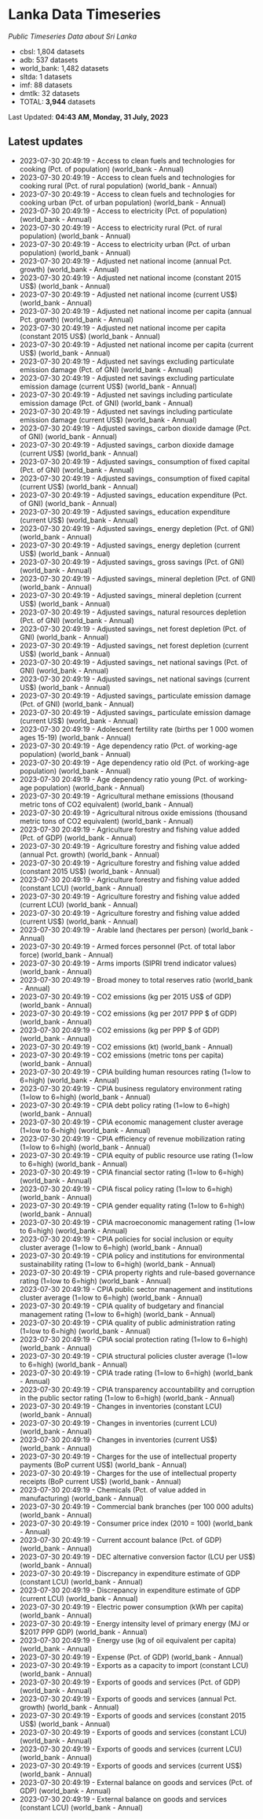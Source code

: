 # Lanka Data Timeseries
*Public Timeseries Data about Sri Lanka*

* cbsl: 1,804 datasets
* adb: 537 datasets
* world_bank: 1,482 datasets
* sltda: 1 datasets
* imf: 88 datasets
* dmtlk: 32 datasets
* TOTAL: **3,944** datasets

Last Updated: **04:43 AM, Monday, 31 July, 2023**

## Latest updates

* 2023-07-30 20:49:19 - Access to clean fuels and technologies for cooking (Pct. of population) (world_bank - Annual)
* 2023-07-30 20:49:19 - Access to clean fuels and technologies for cooking rural (Pct. of rural population) (world_bank - Annual)
* 2023-07-30 20:49:19 - Access to clean fuels and technologies for cooking urban (Pct. of urban population) (world_bank - Annual)
* 2023-07-30 20:49:19 - Access to electricity (Pct. of population) (world_bank - Annual)
* 2023-07-30 20:49:19 - Access to electricity rural (Pct. of rural population) (world_bank - Annual)
* 2023-07-30 20:49:19 - Access to electricity urban (Pct. of urban population) (world_bank - Annual)
* 2023-07-30 20:49:19 - Adjusted net national income (annual Pct. growth) (world_bank - Annual)
* 2023-07-30 20:49:19 - Adjusted net national income (constant 2015 US$) (world_bank - Annual)
* 2023-07-30 20:49:19 - Adjusted net national income (current US$) (world_bank - Annual)
* 2023-07-30 20:49:19 - Adjusted net national income per capita (annual Pct. growth) (world_bank - Annual)
* 2023-07-30 20:49:19 - Adjusted net national income per capita (constant 2015 US$) (world_bank - Annual)
* 2023-07-30 20:49:19 - Adjusted net national income per capita (current US$) (world_bank - Annual)
* 2023-07-30 20:49:19 - Adjusted net savings excluding particulate emission damage (Pct. of GNI) (world_bank - Annual)
* 2023-07-30 20:49:19 - Adjusted net savings excluding particulate emission damage (current US$) (world_bank - Annual)
* 2023-07-30 20:49:19 - Adjusted net savings including particulate emission damage (Pct. of GNI) (world_bank - Annual)
* 2023-07-30 20:49:19 - Adjusted net savings including particulate emission damage (current US$) (world_bank - Annual)
* 2023-07-30 20:49:19 - Adjusted savings_ carbon dioxide damage (Pct. of GNI) (world_bank - Annual)
* 2023-07-30 20:49:19 - Adjusted savings_ carbon dioxide damage (current US$) (world_bank - Annual)
* 2023-07-30 20:49:19 - Adjusted savings_ consumption of fixed capital (Pct. of GNI) (world_bank - Annual)
* 2023-07-30 20:49:19 - Adjusted savings_ consumption of fixed capital (current US$) (world_bank - Annual)
* 2023-07-30 20:49:19 - Adjusted savings_ education expenditure (Pct. of GNI) (world_bank - Annual)
* 2023-07-30 20:49:19 - Adjusted savings_ education expenditure (current US$) (world_bank - Annual)
* 2023-07-30 20:49:19 - Adjusted savings_ energy depletion (Pct. of GNI) (world_bank - Annual)
* 2023-07-30 20:49:19 - Adjusted savings_ energy depletion (current US$) (world_bank - Annual)
* 2023-07-30 20:49:19 - Adjusted savings_ gross savings (Pct. of GNI) (world_bank - Annual)
* 2023-07-30 20:49:19 - Adjusted savings_ mineral depletion (Pct. of GNI) (world_bank - Annual)
* 2023-07-30 20:49:19 - Adjusted savings_ mineral depletion (current US$) (world_bank - Annual)
* 2023-07-30 20:49:19 - Adjusted savings_ natural resources depletion (Pct. of GNI) (world_bank - Annual)
* 2023-07-30 20:49:19 - Adjusted savings_ net forest depletion (Pct. of GNI) (world_bank - Annual)
* 2023-07-30 20:49:19 - Adjusted savings_ net forest depletion (current US$) (world_bank - Annual)
* 2023-07-30 20:49:19 - Adjusted savings_ net national savings (Pct. of GNI) (world_bank - Annual)
* 2023-07-30 20:49:19 - Adjusted savings_ net national savings (current US$) (world_bank - Annual)
* 2023-07-30 20:49:19 - Adjusted savings_ particulate emission damage (Pct. of GNI) (world_bank - Annual)
* 2023-07-30 20:49:19 - Adjusted savings_ particulate emission damage (current US$) (world_bank - Annual)
* 2023-07-30 20:49:19 - Adolescent fertility rate (births per 1 000 women ages 15-19) (world_bank - Annual)
* 2023-07-30 20:49:19 - Age dependency ratio (Pct. of working-age population) (world_bank - Annual)
* 2023-07-30 20:49:19 - Age dependency ratio old (Pct. of working-age population) (world_bank - Annual)
* 2023-07-30 20:49:19 - Age dependency ratio young (Pct. of working-age population) (world_bank - Annual)
* 2023-07-30 20:49:19 - Agricultural methane emissions (thousand metric tons of CO2 equivalent) (world_bank - Annual)
* 2023-07-30 20:49:19 - Agricultural nitrous oxide emissions (thousand metric tons of CO2 equivalent) (world_bank - Annual)
* 2023-07-30 20:49:19 - Agriculture forestry and fishing value added (Pct. of GDP) (world_bank - Annual)
* 2023-07-30 20:49:19 - Agriculture forestry and fishing value added (annual Pct. growth) (world_bank - Annual)
* 2023-07-30 20:49:19 - Agriculture forestry and fishing value added (constant 2015 US$) (world_bank - Annual)
* 2023-07-30 20:49:19 - Agriculture forestry and fishing value added (constant LCU) (world_bank - Annual)
* 2023-07-30 20:49:19 - Agriculture forestry and fishing value added (current LCU) (world_bank - Annual)
* 2023-07-30 20:49:19 - Agriculture forestry and fishing value added (current US$) (world_bank - Annual)
* 2023-07-30 20:49:19 - Arable land (hectares per person) (world_bank - Annual)
* 2023-07-30 20:49:19 - Armed forces personnel (Pct. of total labor force) (world_bank - Annual)
* 2023-07-30 20:49:19 - Arms imports (SIPRI trend indicator values) (world_bank - Annual)
* 2023-07-30 20:49:19 - Broad money to total reserves ratio (world_bank - Annual)
* 2023-07-30 20:49:19 - CO2 emissions (kg per 2015 US$ of GDP) (world_bank - Annual)
* 2023-07-30 20:49:19 - CO2 emissions (kg per 2017 PPP $ of GDP) (world_bank - Annual)
* 2023-07-30 20:49:19 - CO2 emissions (kg per PPP $ of GDP) (world_bank - Annual)
* 2023-07-30 20:49:19 - CO2 emissions (kt) (world_bank - Annual)
* 2023-07-30 20:49:19 - CO2 emissions (metric tons per capita) (world_bank - Annual)
* 2023-07-30 20:49:19 - CPIA building human resources rating (1=low to 6=high) (world_bank - Annual)
* 2023-07-30 20:49:19 - CPIA business regulatory environment rating (1=low to 6=high) (world_bank - Annual)
* 2023-07-30 20:49:19 - CPIA debt policy rating (1=low to 6=high) (world_bank - Annual)
* 2023-07-30 20:49:19 - CPIA economic management cluster average (1=low to 6=high) (world_bank - Annual)
* 2023-07-30 20:49:19 - CPIA efficiency of revenue mobilization rating (1=low to 6=high) (world_bank - Annual)
* 2023-07-30 20:49:19 - CPIA equity of public resource use rating (1=low to 6=high) (world_bank - Annual)
* 2023-07-30 20:49:19 - CPIA financial sector rating (1=low to 6=high) (world_bank - Annual)
* 2023-07-30 20:49:19 - CPIA fiscal policy rating (1=low to 6=high) (world_bank - Annual)
* 2023-07-30 20:49:19 - CPIA gender equality rating (1=low to 6=high) (world_bank - Annual)
* 2023-07-30 20:49:19 - CPIA macroeconomic management rating (1=low to 6=high) (world_bank - Annual)
* 2023-07-30 20:49:19 - CPIA policies for social inclusion or equity cluster average (1=low to 6=high) (world_bank - Annual)
* 2023-07-30 20:49:19 - CPIA policy and institutions for environmental sustainability rating (1=low to 6=high) (world_bank - Annual)
* 2023-07-30 20:49:19 - CPIA property rights and rule-based governance rating (1=low to 6=high) (world_bank - Annual)
* 2023-07-30 20:49:19 - CPIA public sector management and institutions cluster average (1=low to 6=high) (world_bank - Annual)
* 2023-07-30 20:49:19 - CPIA quality of budgetary and financial management rating (1=low to 6=high) (world_bank - Annual)
* 2023-07-30 20:49:19 - CPIA quality of public administration rating (1=low to 6=high) (world_bank - Annual)
* 2023-07-30 20:49:19 - CPIA social protection rating (1=low to 6=high) (world_bank - Annual)
* 2023-07-30 20:49:19 - CPIA structural policies cluster average (1=low to 6=high) (world_bank - Annual)
* 2023-07-30 20:49:19 - CPIA trade rating (1=low to 6=high) (world_bank - Annual)
* 2023-07-30 20:49:19 - CPIA transparency accountability and corruption in the public sector rating (1=low to 6=high) (world_bank - Annual)
* 2023-07-30 20:49:19 - Changes in inventories (constant LCU) (world_bank - Annual)
* 2023-07-30 20:49:19 - Changes in inventories (current LCU) (world_bank - Annual)
* 2023-07-30 20:49:19 - Changes in inventories (current US$) (world_bank - Annual)
* 2023-07-30 20:49:19 - Charges for the use of intellectual property payments (BoP current US$) (world_bank - Annual)
* 2023-07-30 20:49:19 - Charges for the use of intellectual property receipts (BoP current US$) (world_bank - Annual)
* 2023-07-30 20:49:19 - Chemicals (Pct. of value added in manufacturing) (world_bank - Annual)
* 2023-07-30 20:49:19 - Commercial bank branches (per 100 000 adults) (world_bank - Annual)
* 2023-07-30 20:49:19 - Consumer price index (2010 = 100) (world_bank - Annual)
* 2023-07-30 20:49:19 - Current account balance (Pct. of GDP) (world_bank - Annual)
* 2023-07-30 20:49:19 - DEC alternative conversion factor (LCU per US$) (world_bank - Annual)
* 2023-07-30 20:49:19 - Discrepancy in expenditure estimate of GDP (constant LCU) (world_bank - Annual)
* 2023-07-30 20:49:19 - Discrepancy in expenditure estimate of GDP (current LCU) (world_bank - Annual)
* 2023-07-30 20:49:19 - Electric power consumption (kWh per capita) (world_bank - Annual)
* 2023-07-30 20:49:19 - Energy intensity level of primary energy (MJ or $2017 PPP GDP) (world_bank - Annual)
* 2023-07-30 20:49:19 - Energy use (kg of oil equivalent per capita) (world_bank - Annual)
* 2023-07-30 20:49:19 - Expense (Pct. of GDP) (world_bank - Annual)
* 2023-07-30 20:49:19 - Exports as a capacity to import (constant LCU) (world_bank - Annual)
* 2023-07-30 20:49:19 - Exports of goods and services (Pct. of GDP) (world_bank - Annual)
* 2023-07-30 20:49:19 - Exports of goods and services (annual Pct. growth) (world_bank - Annual)
* 2023-07-30 20:49:19 - Exports of goods and services (constant 2015 US$) (world_bank - Annual)
* 2023-07-30 20:49:19 - Exports of goods and services (constant LCU) (world_bank - Annual)
* 2023-07-30 20:49:19 - Exports of goods and services (current LCU) (world_bank - Annual)
* 2023-07-30 20:49:19 - Exports of goods and services (current US$) (world_bank - Annual)
* 2023-07-30 20:49:19 - External balance on goods and services (Pct. of GDP) (world_bank - Annual)
* 2023-07-30 20:49:19 - External balance on goods and services (constant LCU) (world_bank - Annual)